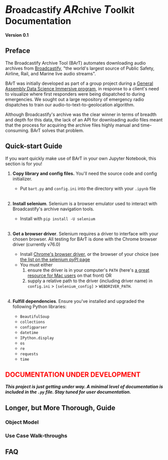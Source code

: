 # <span style="font-size:larger;"><i>B</i></span>roadcastify <span style="font-size:larger;"><i>AR</i></span>chive <span style="font-size:larger;"><i>T</i></span>oolkit<br>Documentation

**Version 0.1**

## Preface

The Broadcastify Archive Tool (BArT) automates downloading audio archives from [Broadcastify](www.broadcastify.com), "the world's largest source of Public Safety, Airline, Rail, and Marine live audio streams".

BArT was initially developed as part of a group project during a [General Assembly Data Science Immersive program](https://generalassemb.ly/education/data-science-immersive/), in response to a client's need to visualize where first responders were being dispatched to during emergencies. We sought out a large repository of emergency radio dispatches to train our audio-to-text-to-geolocation algorithm.

Although Broadcastify's archive was the clear winner in terms of breadth and depth for this data, the lack of an API for downloading audio files meant that the process for acquiring the archive files highly manual and time-consuming. BArT solves that problem.

## Quick-start Guide

If you want quickly make use of BArT in your own Jupyter Notebook, this section is for you!

1. **Copy library and config files.** You'll need the source code and config initializer.
    - Put `bart.py` and `config.ini` into the directory with your `.ipynb` file<br><br>

1. **Install selenium**. Selenium is a browser emulator used to interact with Broadcastify's archive navigation tools.
    - Install with `pip install -U selenium`<br><br>
    
1. **Get a browser driver**. Selenium requires a driver to interface with your chosen browser. All testing for BArT is done with the Chrome browser driver (currently v76.0)
    - Install [Chrome's browser driver](https://sites.google.com/a/chromium.org/chromedriver/downloads), or the browser of your choice (see [the list on the selenium pyPI page](https://pypi.org/project/selenium/)
    - You must either 
      1. ensure the driver is in your computer's `PATH` (here's [a great resource for Mac users](https://www.architectryan.com/2012/10/02/add-to-the-path-on-mac-os-x-mountain-lion/#.Uydjga1dXDg) on that front) OR
      1. supply a relative path to the driver (including driver name) in `config.ini` > `[selenium_config]` > `WEBDRIVER_PATH`.<br><br>

1. **Fulfill dependencies**. Ensure you've installed and upgraded the following Python libraries:
    - `BeautifulSoup`
    - `collections`
    - `configparser`
    - `datetime`
    - `IPython.display`
    - `os`
    - `re`
    - `requests`
    - `time`

## <span style="color:red">**DOCUMENTATION UNDER DEVELOPMENT**</span>

**_This project is just getting under way. A minimal level of documentation is included in the `.py` file. Stay tuned for user documentation._**

## Longer, but More Thorough, Guide

### Object Model

### Use Case Walk-throughs

## FAQ

